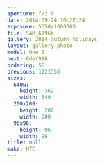 ```yaml
---
aperture: f/2.0
date: 2014-09-24 10:27:24
exposure: 5650/1000000
file: SAM_6796b
gallery: 2014-autumn-holidays
layout: gallery-photo
model: One S
next: 0def998
ordering: 56
previous: 1221550
sizes:
  640w:
    height: 362
    width: 640
  200x200:
    height: 200
    width: 200
  96x96:
    height: 96
    width: 96
title: null
make: HTC
---
```

